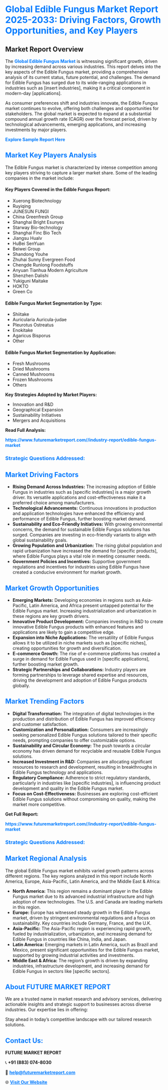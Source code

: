<h1 style="color: #007BFF;">Global Edible Fungus Market Report 2025-2033: Driving Factors, Growth Opportunities, and Key Players</h1>

<section id="overview">
<h2>Market Report Overview</h2>
<p>The <a href="https://www.futuremarketreport.com//industry-report/edible-fungus-market" style="color: #007BFF; text-decoration: none;"><strong>Global Edible Fungus Market</strong></a> is witnessing significant growth, driven by increasing demand across various industries. This report delves into the key aspects of the Edible Fungus market, providing a comprehensive analysis of its current status, future potential, and challenges. The demand for Edible Fungus has surged due to its wide-ranging applications in industries such as [insert industries], making it a critical component in modern-day [applications].</p>
<p>As consumer preferences shift and industries innovate, the Edible Fungus market continues to evolve, offering both challenges and opportunities for stakeholders. The global market is expected to expand at a substantial compound annual growth rate (CAGR) over the forecast period, driven by technological advancements, emerging applications, and increasing investments by major players.</p>
</section>

<section id="overview">
<p><a href="https://www.futuremarketreport.com//request-sample/reportId=58892" style="color: #007BFF; text-decoration: none;"><strong>Explore Sample Report Here</strong></a></p>
</section>

<section id="key-players">
<h2 style="color: #007BFF;">Market Key Players Analysis</h2>
<p>The Edible Fungus market is characterized by intense competition among key players striving to capture a larger market share. Some of the leading companies in the market include:</p>
<h4>Key Players Covered in the Edible Fungus Report:</h4>
<ul><li>Xuerong Biotechnology</li><li>Ruyiqing</li><li>JUNESUN FUNGI</li><li>China Greenfresh Group</li><li>Shanghai Bright Esunyes</li><li>Starway Bio-technology</li><li>Shanghai Finc Bio Tech</li><li>Jiangsu Hualv</li><li>HuBei SenYuan</li><li>Beiwei Group</li><li>Shandong Youhe</li><li>Zhuhai Sunny Evergreen Food</li><li>Chengde Runlong Foodstuffs</li><li>Anyuan Tianhua Modern Agriculture</li><li>Shenzhen Dalishi</li><li>Yukiguni Maitake</li><li>HOKTO</li><li>Green Co</li></ul>
<h4>Edible Fungus Market Segmentation by Type:</h4>
<ul><li>Shiitake</li><li>Auricularia Auricula-judae</li><li>Pleurotus Ostreatus</li><li>Enokitake</li><li>Agaricus Bisporus</li><li>Other</li></ul>

<h4>Edible Fungus Market Segmentation by Application:</h4>
<ul><li>Fresh Mushrooms</li><li>Dried Mushrooms</li><li>Canned Mushrooms</li><li>Frozen Mushrooms</li><li>Others</li></ul>
<p><strong>Key Strategies Adopted by Market Players:</strong></p>
<ul>
<li>Innovation and R&D</li>
<li>Geographical Expansion</li>
<li>Sustainability Initiatives</li>
<li>Mergers and Acquisitions</li>
</ul>
</section>

<section>
<p><strong>Read Full Analysis: </strong></p><a href="https://www.futuremarketreport.com//industry-report/edible-fungus-market" style="color: #007BFF; text-decoration: none;"><strong>https://www.futuremarketreport.com//industry-report/edible-fungus-market</strong></a>
<h3 style="color: #007BFF;">Strategic Questions Addressed:</h3>
</section>

<section id="driving-factors">
<h2 style="color: #007BFF;">Market Driving Factors</h2>
<ul>
<li><strong>Rising Demand Across Industries:</strong> The increasing adoption of Edible Fungus in industries such as [specific industries] is a major growth driver. Its versatile applications and cost-effectiveness make it a preferred choice among manufacturers.</li>
<li><strong>Technological Advancements:</strong> Continuous innovations in production and application technologies have enhanced the efficiency and performance of Edible Fungus, further boosting market demand.</li>
<li><strong>Sustainability and Eco-Friendly Initiatives:</strong> With growing environmental concerns, the demand for sustainable Edible Fungus solutions has surged. Companies are investing in eco-friendly variants to align with global sustainability goals.</li>
<li><strong>Growing Population and Urbanization:</strong> The rising global population and rapid urbanization have increased the demand for [specific products], where Edible Fungus plays a vital role in meeting consumer needs.</li>
<li><strong>Government Policies and Incentives:</strong> Supportive government regulations and incentives for industries using Edible Fungus have created a conducive environment for market growth.</li>
</ul>
</section>

<section id="growth-opportunities">
<h2 style="color: #007BFF;">Market Growth Opportunities</h2>
<ul>
<li><strong>Emerging Markets:</strong> Developing economies in regions such as Asia-Pacific, Latin America, and Africa present untapped potential for the Edible Fungus market. Increasing industrialization and urbanization in these regions are key growth drivers.</li>
<li><strong>Innovative Product Development:</strong> Companies investing in R&D to create innovative Edible Fungus products with enhanced features and applications are likely to gain a competitive edge.</li>
<li><strong>Expansion into Niche Applications:</strong> The versatility of Edible Fungus allows it to be utilized in niche markets such as [specific niches], creating opportunities for growth and diversification.</li>
<li><strong>E-commerce Growth:</strong> The rise of e-commerce platforms has created a surge in demand for Edible Fungus used in [specific applications], further boosting market growth.</li>
<li><strong>Strategic Partnerships and Collaborations:</strong> Industry players are forming partnerships to leverage shared expertise and resources, driving the development and adoption of Edible Fungus products globally.</li>
</ul>
</section>

<section id="trending-factors">
<h2 style="color: #007BFF;">Market Trending Factors</h2>
<ul>
<li><strong>Digital Transformation:</strong> The integration of digital technologies in the production and distribution of Edible Fungus has improved efficiency and customer satisfaction.</li>
<li><strong>Customization and Personalization:</strong> Consumers are increasingly seeking personalized Edible Fungus solutions tailored to their specific needs, prompting companies to offer customizable options.</li>
<li><strong>Sustainability and Circular Economy:</strong> The push towards a circular economy has driven demand for recyclable and reusable Edible Fungus solutions.</li>
<li><strong>Increased Investment in R&D:</strong> Companies are allocating significant resources to research and development, resulting in breakthroughs in Edible Fungus technology and applications.</li>
<li><strong>Regulatory Compliance:</strong> Adherence to strict regulatory standards, particularly in industries like [specific industries], is influencing product development and quality in the Edible Fungus market.</li>
<li><strong>Focus on Cost-Effectiveness:</strong> Businesses are exploring cost-efficient Edible Fungus solutions without compromising on quality, making the market more competitive.</li>
</ul>
</section>

<section>
<p><strong>Get Full Report: </strong></p><a href="https://www.futuremarketreport.com//industry-report/edible-fungus-market" style="color: #007BFF; text-decoration: none;"><strong>https://www.futuremarketreport.com//industry-report/edible-fungus-market</strong></a>
<h3 style="color: #007BFF;">Strategic Questions Addressed:</h3>
</section>


<section id="regional-analysis">
<h2 style="color: #007BFF;">Market Regional Analysis</h2>
<p>The global Edible Fungus market exhibits varied growth patterns across different regions. The key regions analyzed in this report include North America, Europe, Asia-Pacific, Latin America, and the Middle East & Africa:</p>
<ul>
<li><strong>North America:</strong> This region remains a dominant player in the Edible Fungus market due to its advanced industrial infrastructure and high adoption of new technologies. The U.S. and Canada are leading markets in this region.</li>
<li><strong>Europe:</strong> Europe has witnessed steady growth in the Edible Fungus market, driven by stringent environmental regulations and a focus on sustainability. Key countries include Germany, France, and the U.K.</li>
<li><strong>Asia-Pacific:</strong> The Asia-Pacific region is experiencing rapid growth, fueled by industrialization, urbanization, and increasing demand for Edible Fungus in countries like China, India, and Japan.</li>
<li><strong>Latin America:</strong> Emerging markets in Latin America, such as Brazil and Mexico, present significant opportunities for the Edible Fungus market, supported by growing industrial activities and investments.</li>
<li><strong>Middle East & Africa:</strong> The region’s growth is driven by expanding industries, infrastructure development, and increasing demand for Edible Fungus in sectors like [specific sectors].</li>
</ul>
</section>

<footer>
<h2 style="color: #007BFF;">About FUTURE MARKET REPORT</h2>
<p>We are a trusted name in market research and advisory services, delivering actionable insights and strategic support to businesses across diverse industries. Our expertise lies in offering:</p>

<p>Stay ahead in today’s competitive landscape with our tailored research solutions.</p>

<h2 style="color: #007BFF;">Contact Us:</h2>
<p><strong>FUTURE MARKET REPORT</strong></p>
<p>📞 <strong>+91 (883) 074-8030</strong></p>
<p>📧 <strong><a href="mailto:help@futuremarketreport.com" style="color: #007BFF;">help@futuremarketreport.com</a></strong></p>
<p>🌐 <strong><a href="https://www.futuremarketreport.com/" style="color: #007BFF;">Visit Our Website</a></strong></p>
</footer>